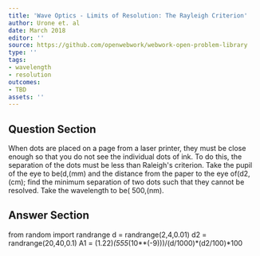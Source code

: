 ```yaml
---
title: 'Wave Optics - Limits of Resolution: The Rayleigh Criterion'
author: Urone et. al
date: March 2018
editor: ''
source: https://github.com/openwebwork/webwork-open-problem-library
type: ''
tags:
- wavelength
- resolution
outcomes:
- TBD
assets: ''
---
```


## Question Section 

When dots are placed on a page from a laser printer, they must be close enough so that you do not see the individual dots of ink. To do this, the separation of the dots must be less than Raleigh's criterion. Take the pupil of the eye to be(d,(mm) and the distance from the paper to the eye of(d2,(cm); find the minimum separation of two dots such that they cannot be resolved. Take the wavelength to be( 500,(nm).


## Answer Section

from random import randrange
d = randrange(2,4,0.01)
d2 = randrange(20,40,0.1)
A1 = (1.22)*(555*(10**(-9)))/(d/1000)*(d2/100)*100